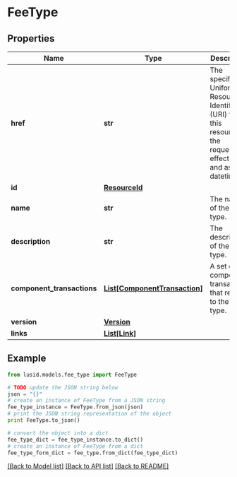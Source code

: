 # FeeType


## Properties
Name | Type | Description | Notes
------------ | ------------- | ------------- | -------------
**href** | **str** | The specific Uniform Resource Identifier (URI) for this resource at the requested effective and asAt datetime. | [optional] 
**id** | [**ResourceId**](ResourceId.md) |  | 
**name** | **str** | The name of the fee type. | 
**description** | **str** | The description of the fee type. | 
**component_transactions** | [**List[ComponentTransaction]**](ComponentTransaction.md) | A set of component transactions that relate to the fee type. | 
**version** | [**Version**](Version.md) |  | [optional] 
**links** | [**List[Link]**](Link.md) |  | [optional] 

## Example

```python
from lusid.models.fee_type import FeeType

# TODO update the JSON string below
json = "{}"
# create an instance of FeeType from a JSON string
fee_type_instance = FeeType.from_json(json)
# print the JSON string representation of the object
print FeeType.to_json()

# convert the object into a dict
fee_type_dict = fee_type_instance.to_dict()
# create an instance of FeeType from a dict
fee_type_form_dict = fee_type.from_dict(fee_type_dict)
```
[[Back to Model list]](../README.md#documentation-for-models) [[Back to API list]](../README.md#documentation-for-api-endpoints) [[Back to README]](../README.md)


